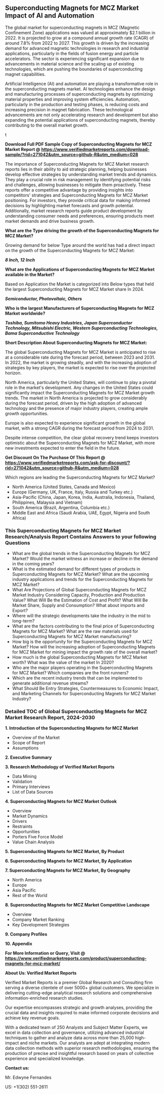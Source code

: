 <h2>Superconducting Magnets for MCZ Market Impact of AI and Automation</h2><p>The global market for superconducting magnets in MCZ (Magnetic Confinement Zone) applications was valued at approximately $2.1 billion in 2022. It is projected to grow at a compound annual growth rate (CAGR) of around 7.8% from 2022 to 2027. This growth is driven by the increasing demand for advanced magnetic technologies in research and industrial applications, particularly in the fields of fusion energy and particle accelerators. The sector is experiencing significant expansion due to advancements in material science and the scaling up of existing technologies, which are pushing the boundaries of superconducting magnet capabilities.</p><p>Artificial Intelligence (AI) and automation are playing a transformative role in the superconducting magnets market. AI technologies enhance the design and manufacturing processes of superconducting magnets by optimizing material properties and improving system efficiencies. Automation, particularly in the production and testing phases, is reducing costs and increasing precision in magnet fabrication. These technological advancements are not only accelerating research and development but also expanding the potential applications of superconducting magnets, thereby contributing to the overall market growth.</p>t</p><p id="" class=""><strong>Download Full PDF Sample Copy of Superconducting Magnets for MCZ Market Report @ <a href="https://www.verifiedmarketreports.com/download-sample/?rid=271042&utm_source=github-R&utm_medium=028" target="_blank">https://www.verifiedmarketreports.com/download-sample/?rid=271042&utm_source=github-R&utm_medium=028</a></strong></p><p>The importance of&nbsp;Superconducting Magnets for MCZ Market research reports lies in their ability to aid strategic planning, helping businesses develop effective strategies by understanding market trends and dynamics. They play a crucial role in risk management by identifying potential risks and challenges, allowing businesses to mitigate them proactively. These reports offer a competitive advantage by providing insights into competitors' strategies and Superconducting Magnets for MCZ Market positioning. For investors, they provide critical data for making informed decisions by highlighting market forecasts and growth potential. Additionally, market research reports guide product development by understanding consumer needs and preferences, ensuring products meet market demands and drive business growth.</p><p><strong>What are the&nbsp;Type driving the growth of the Superconducting Magnets for MCZ Market?</strong></p><p id="" class="">Growing demand for below Type around the world has had a direct impact on the growth of the Superconducting Magnets for MCZ Market:</p><em><strong>8 Inch, 12 Inch</strong></em></p><strong>What are the&nbsp;Applications&nbsp;of Superconducting Magnets for MCZ Market available in the Market?</strong></p><p id="" class="">Based on Application the Market is categorized into Below types that held the largest Superconducting Magnets for MCZ Market share In 2024.</p><em><strong>Semiconductor, Photovoltaic, Others</strong></em></p><strong>Who is the largest Manufacturers of Superconducting Magnets for MCZ Market worldwide?</strong></p><p><em><strong>Toshiba, Sumitomo Heavy Industries, Japan Superconductor Technology, Mitsubishi Electric, Western Superconducting Technologies, Bama Superconductive Technology</strong></em></p><p id="" class=""><strong>Short Description About Superconducting Magnets for MCZ Market:</strong></p><p>The global Superconducting Magnets for MCZ Market is anticipated to rise at a considerable rate during the forecast period, between 2023 and 2031. In 2022, the market is growing steadily, and with the increasing adoption of strategies by key players, the market is expected to rise over the projected horizon.</p><p>North America, particularly the United States, will continue to play a pivotal role in the market's development. Any changes in the United States could significantly impact the Superconducting Magnets for MCZ Market growth trends. The market in North America is projected to grow considerably during the forecast period, driven by the high adoption of advanced technology and the presence of major industry players, creating ample growth opportunities.</p><p>Europe is also expected to experience significant growth in the global market, with a strong CAGR during the forecast period from 2024 to 2031.</p><p>Despite intense competition, the clear global recovery trend keeps investors optimistic about the Superconducting Magnets for MCZ Market, with more new investments expected to enter the field in the future.</p><p id="" class=""><strong>Get Discount On The Purchase Of This Report @ <a href="https://www.verifiedmarketreports.com/ask-for-discount/?rid=271042&utm_source=github-R&utm_medium=028" target="_blank">https://www.verifiedmarketreports.com/ask-for-discount/?rid=271042&utm_source=github-R&utm_medium=028</a></strong></p>Which regions are leading the Superconducting Magnets for MCZ Market?</p><ul><li>North America (United States, Canada and Mexico)</li><li>Europe (Germany, UK, France, Italy, Russia and Turkey etc.)</li><li>Asia-Pacific (China, Japan, Korea, India, Australia, Indonesia, Thailand, Philippines, Malaysia and Vietnam)</li><li>South America (Brazil, Argentina, Columbia etc.)</li><li>Middle East and Africa (Saudi Arabia, UAE, Egypt, Nigeria and South Africa)</li></ul><h3 id="" class="">This Superconducting Magnets for MCZ Market Research/Analysis Report Contains Answers to your following Questions</h3><ul><li>What are the global trends in the Superconducting Magnets for MCZ Market? Would the market witness an increase or decline in the demand in the coming years?</li><li>What is the estimated demand for different types of products in Superconducting Magnets for MCZ Market? What are the upcoming industry applications and trends for the Superconducting Magnets for MCZ Market?</li><li>What Are Projections of Global Superconducting Magnets for MCZ Market Industry Considering Capacity, Production and Production Value? What Will Be the Estimation of Cost and Profit? What Will Be Market Share, Supply and Consumption? What about imports and Export?</li><li>Where will the strategic developments take the industry in the mid to long-term?</li><li>What are the factors contributing to the final price of Superconducting Magnets for MCZ Market? What are the raw materials used for Superconducting Magnets for MCZ Market manufacturing?</li><li>How big is the opportunity for the Superconducting Magnets for MCZ Market? How will the increasing adoption of Superconducting Magnets for MCZ Market for mining impact the growth rate of the overall market?</li><li>How much is the global Superconducting Magnets for MCZ Market worth? What was the value of the market In 2020?</li><li>Who are the major players operating in the Superconducting Magnets for MCZ Market? Which companies are the front runners?</li><li>Which are the recent industry trends that can be implemented to generate additional revenue streams?</li><li>What Should Be Entry Strategies, Countermeasures to Economic Impact, and Marketing Channels for Superconducting Magnets for MCZ Market Industry?</li></ul><h3 id="" class="">Detailed TOC of Global Superconducting Magnets for MCZ Market Research Report, 2024-2030</h3><p id="" class=""><strong>1. Introduction of the Superconducting Magnets for MCZ Market</strong></p><ul><li>Overview of the Market</li><li>Scope of Report</li><li>Assumptions</li></ul><p id="" class=""><strong>2. Executive Summary</strong></p><p id="" class=""><strong>3. Research Methodology of Verified Market Reports</strong></p><ul><li>Data Mining</li><li>Validation</li><li>Primary Interviews</li><li>List of Data Sources</li></ul><p id="" class=""><strong>4. Superconducting Magnets for MCZ Market Outlook</strong></p><ul><li>Overview</li><li>Market Dynamics</li><li>Drivers</li><li>Restraints</li><li>Opportunities</li><li>Porters Five Force Model</li><li>Value Chain Analysis</li></ul><p id="" class=""><strong>5. Superconducting Magnets for MCZ Market, By Product</strong></p><p id="" class=""><strong>6. Superconducting Magnets for MCZ Market, By Application</strong></p><p id="" class=""><strong>7. Superconducting Magnets for MCZ Market, By Geography</strong></p><ul><li>North America</li><li>Europe</li><li>Asia Pacific</li><li>Rest of the World</li></ul><p id="" class=""><strong>8. Superconducting Magnets for MCZ Market Competitive Landscape</strong></p><ul><li>Overview</li><li>Company Market Ranking</li><li>Key Development Strategies</li></ul><p id="" class=""><strong>9. Company Profiles</strong></p><p id="" class=""><strong>10. Appendix</strong></p><p id="" class=""><strong>For More Information or Query, Visit @ <a href="https://www.verifiedmarketreports.com/product/superconducting-magnets-for-mcz-market/" target="_blank">https://www.verifiedmarketreports.com/product/superconducting-magnets-for-mcz-market/</a></strong></p><p id="" class=""><strong>About Us: Verified Market Reports</strong></p><p id="" class="">Verified Market Reports is a premier Global Research and Consulting firm serving a diverse clientele of over 5000+ global customers. We specialize in delivering cutting-edge analytical research solutions and comprehensive information-enriched research studies.</p><p id="" class="">Our expertise encompasses strategic and growth analyses, providing the crucial data and insights required to make informed corporate decisions and achieve key revenue goals.</p><p id="" class="">With a dedicated team of 250 Analysts and Subject Matter Experts, we excel in data collection and governance, utilizing advanced industrial techniques to gather and analyze data across more than 25,000 high-impact and niche markets. Our analysts are adept at integrating modern data collection methods with superior research methodologies, ensuring the production of precise and insightful research based on years of collective experience and specialized knowledge.</p><p id="" class=""><strong>Contact us:</strong></p><p id="" class="">Mr. Edwyne Fernandes</p><p id="" class="">US: +1(302) 551-2611</p>